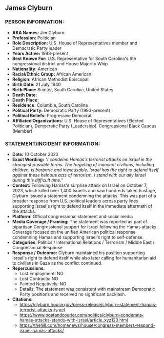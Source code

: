 ## James Clyburn

### PERSON INFORMATION:
- **AKA Names:** Jim Clyburn
- **Profession:** Politician
- **Role Description:** U.S. House of Representatives member and Democratic Party leader
- **Years Active:** 1993-present
- **Best Known For:** U.S. Representative for South Carolina's 6th congressional district and House Majority Whip
- **Nationality:** American
- **Racial/Ethnic Group:** African American
- **Religion:** African Methodist Episcopal
- **Birth Date:** 21 July 1940
- **Birth Place:** Sumter, South Carolina, United States
- **Death Date:** 
- **Death Place:** 
- **Residence:** Columbia, South Carolina
- **Political Party:** Democratic Party (1993-present)
- **Political Beliefs:** Progressive Democrat
- **Affiliated Organizations:** U.S. House of Representatives (Elected Politician), Democratic Party (Leadership), Congressional Black Caucus (Member)

### STATEMENT/INCIDENT INFORMATION:
- **Date:** 10 October 2023
- **Exact Wording:** *"I condemn Hamas's terrorist attacks on Israel in the strongest possible terms. The targeting of innocent civilians, including children, is barbaric and inexcusable. Israel has the right to defend itself against these heinous acts of terrorism. I stand with our ally Israel during this difficult time."*
- **Context:** Following Hamas's surprise attack on Israel on October 7, 2023, which killed over 1,400 Israelis and saw hundreds taken hostage, Clyburn issued a statement condemning the attacks. This was part of a broader response from U.S. political leaders across party lines supporting Israel's right to defend itself in the immediate aftermath of the attacks.
- **Platform:** Official congressional statement and social media
- **Media Coverage / Framing:** The statement was reported as part of bipartisan Congressional support for Israel following the Hamas attacks. Coverage focused on the unified American political response condemning Hamas and supporting Israel's right to self-defense.
- **Categories:** Politics / International Relations / Terrorism / Middle East / Congressional Response
- **Response / Outcome:** Clyburn maintained his position supporting Israel's right to defend itself while also later calling for humanitarian aid to civilians in Gaza as the conflict continued.
- **Repercussions:**
  - Lost Employment: NO
  - Lost Contracts: NO
  - Painted Negatively: NO
  - Details: The statement was consistent with mainstream Democratic Party positions and received no significant backlash.
- **Citations:** 
  - https://clyburn.house.gov/press-release/clyburn-statement-hamas-terrorist-attacks-israel
  - https://www.postandcourier.com/politics/clyburn-condemns-hamas-attacks-stands-with-israel/article_xyz123.html
  - https://thehill.com/homenews/house/congress-members-respond-israel-hamas-attacks/